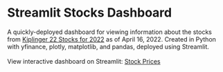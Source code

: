 # Streamlit Stocks Dashboard
A quickly-deployed dashboard for viewing information about the stocks from [Kiplinger 22 Stocks for 2022](https://www.kiplinger.com/investing/stocks/stocks-to-buy/603893/22-best-stocks-to-buy-for-2022) as of April 16, 2022. Created in Python with yfinance, plotly, matplotlib, and pandas, deployed using Streamlit.<br /><br />
View interactive dashboard on Streamlit: [Stock Prices](https://katieravenwood-kip-stocks-app-stocks-zimwj1.streamlitapp.com/)
